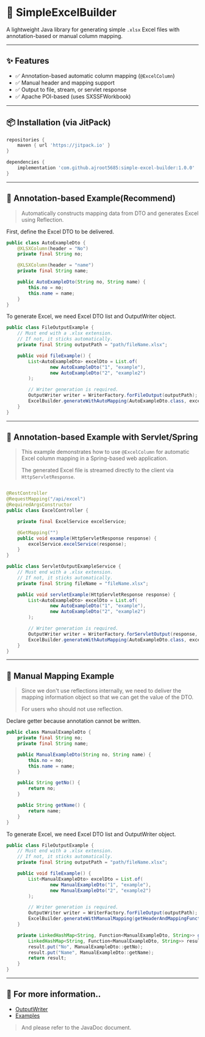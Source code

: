# 📄 SimpleExcelBuilder

A lightweight Java library for generating simple `.xlsx` Excel files with annotation-based or manual column mapping.

---

## ✨ Features

- ✅ Annotation-based automatic column mapping (`@ExcelColumn`)
- ✅ Manual header and mapping support
- ✅ Output to file, stream, or servlet response
- ✅ Apache POI-based (uses SXSSFWorkbook)

---

## 📦 Installation (via JitPack)

```gradle
repositories {
    maven { url 'https://jitpack.io' }
}

dependencies {
    implementation 'com.github.ajroot5685:simple-excel-builder:1.0.0'
}
```

---

## 🧩 Annotation-based Example(Recommend)

> Automatically constructs mapping data from DTO and generates Excel using Reflection.

First, define the Excel DTO to be delivered.

```java
public class AutoExampleDto {
    @XLSXColumn(header = "No")
    private final String no;

    @XLSXColumn(header = "name")
    private final String name;

    public AutoExampleDto(String no, String name) {
        this.no = no;
        this.name = name;
    }
}

```

To generate Excel, we need Excel DTO list and OutputWriter object.

```java
public class FileOutputExample {
    // Must end with a .xlsx extension.
    // If not, it sticks automatically.
    private final String outputPath = "path/fileName.xlsx";

    public void fileExample() {
        List<AutoExampleDto> excelDto = List.of(
                new AutoExampleDto("1", "example"),
                new AutoExampleDto("2", "example2")
        );

        // Writer generation is required.
        OutputWriter writer = WriterFactory.forFileOutput(outputPath);
        ExcelBuilder.generateWithAutoMapping(AutoExampleDto.class, excelDto, writer);
    }
}
```

---

## 🍃 Annotation-based Example with Servlet/Spring

> This example demonstrates how to use `@ExcelColumn` for automatic Excel column mapping in a Spring-based web
> application.
>
> The generated Excel file is streamed directly to the client via `HttpServletResponse`.

```java

@RestController
@RequestMapping("/api/excel")
@RequiredArgsConstructor
public class ExcelController {

    private final ExcelService excelService;

    @GetMapping("")
    public void example(HttpServletResponse response) {
        excelService.excelService(response);
    }
}
```

```java
public class ServletOutputExampleService {
    // Must end with a .xlsx extension.
    // If not, it sticks automatically.
    private final String fileName = "fileName.xlsx";

    public void servletExample(HttpServletResponse response) {
        List<AutoExampleDto> excelDto = List.of(
                new AutoExampleDto("1", "example"),
                new AutoExampleDto("2", "example2")
        );

        // Writer generation is required.
        OutputWriter writer = WriterFactory.forServletOutput(response, fileName);
        ExcelBuilder.generateWithAutoMapping(AutoExampleDto.class, excelDto, writer);
    }
}
```

---

## 📝 Manual Mapping Example

> Since we don't use reflections internally, we need to deliver the mapping information object so that we can get the
> value of the DTO.
>
> For users who should not use reflection.

Declare getter because annotation cannot be written.

```java
public class ManualExampleDto {
    private final String no;
    private final String name;

    public ManualExampleDto(String no, String name) {
        this.no = no;
        this.name = name;
    }

    public String getNo() {
        return no;
    }

    public String getName() {
        return name;
    }
}

```

To generate Excel, we need Excel DTO list and OutputWriter object.

```java
public class FileOutputExample {
    // Must end with a .xlsx extension.
    // If not, it sticks automatically.
    private final String outputPath = "path/fileName.xlsx";

    public void fileExample() {
        List<ManualExampleDto> excelDto = List.of(
                new ManualExampleDto("1", "example"),
                new ManualExampleDto("2", "example2")
        );

        // Writer generation is required.
        OutputWriter writer = WriterFactory.forFileOutput(outputPath);
        ExcelBuilder.generateWithManualMapping(getHeaderAndMappingFunction(), excelDto, writer);
    }

    private LinkedHashMap<String, Function<ManualExampleDto, String>> getHeaderAndMappingFunction() {
        LinkedHashMap<String, Function<ManualExampleDto, String>> result = new LinkedHashMap<>();
        result.put("No", ManualExampleDto::getNo);
        result.put("Name", ManualExampleDto::getName);
        return result;
    }
}
```

---

## 👀 For more information..

- [OutputWriter](/src/main/java/com/github/ajroot5685/output/README_OutputWriter_EN.md)
- [Examples](/src/main/java/com/github/ajroot5685/example)

> And please refer to the JavaDoc document.